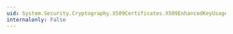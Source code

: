 ```yaml
---
uid: System.Security.Cryptography.X509Certificates.X509EnhancedKeyUsageExtension.EnhancedKeyUsages
internalonly: False
---
```

